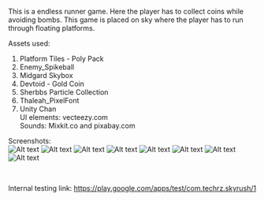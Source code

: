 This is a endless runner game. Here the player has to collect coins while avoiding bombs. This game is placed on sky where the player has to run through floating platforms.

Assets used: 
1. Platform Tiles - Poly Pack
2. Enemy_Spikeball
3. Midgard Skybox
4. Devtoid - Gold Coin
5. Sherbbs Particle Collection
6. Thaleah_PixelFont
7. Unity Chan <br>
UI elements: vecteezy.com <br>
Sounds: Mixkit.co and pixabay.com <br>

Screenshots: <br>
![Alt text](1.jpg?raw=true)
![Alt text](2.jpg?raw=true)
![Alt text](3.jpg?raw=true)
![Alt text](4.jpg?raw=true)
![Alt text](5.jpg?raw=true)
![Alt text](6.jpg?raw=true)
![Alt text](7.jpg?raw=true)
![Alt text](8.jpg?raw=true)

<br>

Internal testing link: https://play.google.com/apps/test/com.techrz.skyrush/1



